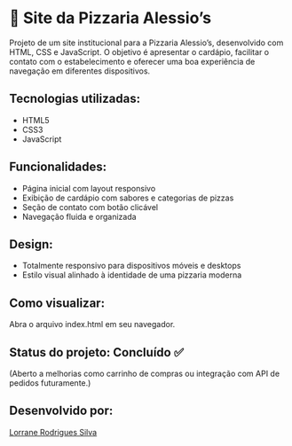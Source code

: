 # 🍕 Site da Pizzaria Alessio’s

Projeto de um site institucional para a Pizzaria Alessio’s, desenvolvido com HTML, CSS e JavaScript. O objetivo é apresentar o cardápio, facilitar o contato com o estabelecimento e oferecer uma boa experiência de navegação em diferentes dispositivos.

## Tecnologias utilizadas:
- HTML5
- CSS3
- JavaScript

## Funcionalidades:
- Página inicial com layout responsivo
- Exibição de cardápio com sabores e categorias de pizzas
- Seção de contato com botão clicável 
- Navegação fluida e organizada

## Design:
- Totalmente responsivo para dispositivos móveis e desktops
- Estilo visual alinhado à identidade de uma pizzaria moderna

## Como visualizar:
Abra o arquivo index.html em seu navegador.

## Status do projeto: Concluído ✅  
(Aberto a melhorias como carrinho de compras ou integração com API de pedidos futuramente.)

## Desenvolvido por:
[Lorrane Rodrigues Silva](https://www.linkedin.com/in/lorranesilva1052)

